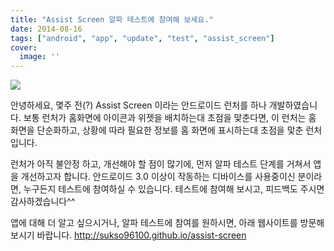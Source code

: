 ```yaml
---
title: "Assist Screen 알파 테스트에 참여해 보세요."
date: 2014-08-16
tags: ["android", "app", "update", "test", "assist_screen"]
cover:
  image: ''
---
```

![]("https://sukso96100.github.io/blogimgs/assistscreen_website.png")

안녕하세요, 몇주 전(?) Assist Screen 이라는 안드로이드 런처를 하나 개발하였습니다.
보통 런처가 홈화면에 아이콘과 위젯을 배치하는대 초점을 맟춘다면, 이 런처는 홈 화면을 단순화하고, 
상황에 따라 필요한 정보를 홈 화면에 표시하는대 초점을 맟춘 런처입니다.

런처가 아직 불안정 하고, 개선해야 할 점이 많기에, 먼저 알파 테스트 단계를 거쳐서 앱을 개선하고자 합니다.
안드로이드 3.0 이상이 작동하는 디바이스를 사용중이신 분이라면, 누구든지 테스트에 참여하실 수 있습니다.
테스트에 참여해 보시고, 피드백도 주시면 감사하겠습니다^^

앱에 대해 더 알고 싶으시거나, 알파 테스트에 참여를 원하시면, 아래 웹사이트를 방문해 보시기 바랍니다.
http://sukso96100.github.io/assist-screen
